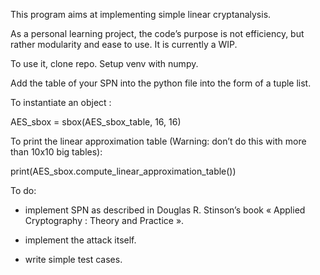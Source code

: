 This program aims at implementing simple linear cryptanalysis.

As a personal learning project, the code’s purpose is not efficiency, but rather modularity and ease to use. It is currently a WIP.


To use it, clone repo. Setup venv with numpy.

Add the table of your SPN into the python file into the form of a tuple list.


To instantiate an object :

AES_sbox = sbox(AES_sbox_table, 16, 16)

To print the linear approximation table (Warning: don’t do this with more than 10x10 big tables):

print(AES_sbox.compute_linear_approximation_table())

To do:

- implement SPN as described in Douglas R. Stinson’s book « Applied Cryptography : Theory and Practice ».

- implement the attack itself.

- write simple test cases.